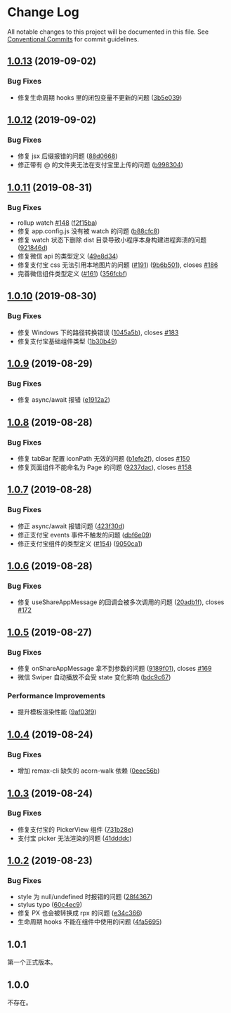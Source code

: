 # Change Log

All notable changes to this project will be documented in this file.
See [Conventional Commits](https://conventionalcommits.org) for commit guidelines.

## [1.0.13](https://github.com/remaxjs/remax/compare/v1.0.12...v1.0.13) (2019-09-02)

### Bug Fixes

- 修复生命周期 hooks 里的闭包变量不更新的问题 ([3b5e039](https://github.com/remaxjs/remax/commit/3b5e039))

## [1.0.12](https://github.com/remaxjs/remax/compare/v1.0.11...v1.0.12) (2019-09-02)

### Bug Fixes

- 修复 jsx 后缀报错的问题 ([88d0668](https://github.com/remaxjs/remax/commit/88d0668))
- 修正带有 @ 的文件夹无法在支付宝里上传的问题 ([b998304](https://github.com/remaxjs/remax/commit/b998304))

## [1.0.11](https://github.com/remaxjs/remax/compare/v1.0.10...v1.0.11) (2019-08-31)

### Bug Fixes

- rollup watch [#148](https://github.com/remaxjs/remax/issues/148) ([f2f15ba](https://github.com/remaxjs/remax/commit/f2f15ba))
- 修复 app.config.js 没有被 watch 的问题 ([b88cfc8](https://github.com/remaxjs/remax/commit/b88cfc8))
- 修复 watch 状态下删除 dist 目录导致小程序本身构建进程奔溃的问题 ([921846d](https://github.com/remaxjs/remax/commit/921846d))
- 修复微信 api 的类型定义 ([49e8d34](https://github.com/remaxjs/remax/commit/49e8d34))
- 修复支付宝 css 无法引用本地图片的问题 ([#191](https://github.com/remaxjs/remax/issues/191)) ([9b6b501](https://github.com/remaxjs/remax/commit/9b6b501)), closes [#186](https://github.com/remaxjs/remax/issues/186)
- 完善微信组件类型定义 ([#161](https://github.com/remaxjs/remax/issues/161)) ([356fcbf](https://github.com/remaxjs/remax/commit/356fcbf))

## [1.0.10](https://github.com/remaxjs/remax/compare/v1.0.9...v1.0.10) (2019-08-30)

### Bug Fixes

- 修复 Windows 下的路径转换错误 ([1045a5b](https://github.com/remaxjs/remax/commit/1045a5b)), closes [#183](https://github.com/remaxjs/remax/issues/183)
- 修复支付宝基础组件类型 ([1b30b49](https://github.com/remaxjs/remax/commit/1b30b49))

## [1.0.9](https://github.com/remaxjs/remax/compare/v1.0.8...v1.0.9) (2019-08-29)

### Bug Fixes

- 修复 async/await 报错 ([e1912a2](https://github.com/remaxjs/remax/commit/e1912a2))

## [1.0.8](https://github.com/remaxjs/remax/compare/v1.0.7...v1.0.8) (2019-08-28)

### Bug Fixes

- 修复 tabBar 配置 iconPath 无效的问题 ([b1efe2f](https://github.com/remaxjs/remax/commit/b1efe2f)), closes [#150](https://github.com/remaxjs/remax/issues/150)
- 修复页面组件不能命名为 Page 的问题 ([9237dac](https://github.com/remaxjs/remax/commit/9237dac)), closes [#158](https://github.com/remaxjs/remax/issues/158)

## [1.0.7](https://github.com/remaxjs/remax/compare/v1.0.6...v1.0.7) (2019-08-28)

### Bug Fixes

- 修正 async/await 报错问题 ([423f30d](https://github.com/remaxjs/remax/commit/423f30d))
- 修正支付宝 events 事件不触发的问题 ([dbf6e09](https://github.com/remaxjs/remax/commit/dbf6e09))
- 修正支付宝组件的类型定义 ([#154](https://github.com/remaxjs/remax/issues/154)) ([9050ca1](https://github.com/remaxjs/remax/commit/9050ca1))

## [1.0.6](https://github.com/remaxjs/remax/compare/v1.0.5...v1.0.6) (2019-08-28)

### Bug Fixes

- 修复 useShareAppMessage 的回调会被多次调用的问题 ([20adb1f](https://github.com/remaxjs/remax/commit/20adb1f)), closes [#172](https://github.com/remaxjs/remax/issues/172)

## [1.0.5](https://github.com/remaxjs/remax/compare/v1.0.4...v1.0.5) (2019-08-27)

### Bug Fixes

- 修复 onShareAppMessage 拿不到参数的问题 ([9189f01](https://github.com/remaxjs/remax/commit/9189f01)), closes [#169](https://github.com/remaxjs/remax/issues/169)
- 微信 Swiper 自动播放不会受 state 变化影响 ([bdc9c67](https://github.com/remaxjs/remax/commit/bdc9c67))

### Performance Improvements

- 提升模板渲染性能 ([9af03f9](https://github.com/remaxjs/remax/commit/9af03f9))

## [1.0.4](https://github.com/remaxjs/remax/compare/v1.0.3...v1.0.4) (2019-08-24)

### Bug Fixes

- 增加 remax-cli 缺失的 acorn-walk 依赖 ([0eec56b](https://github.com/remaxjs/remax/commit/0eec56b))

## [1.0.3](https://github.com/remaxjs/remax/compare/v1.0.2...v1.0.3) (2019-08-24)

### Bug Fixes

- 修复支付宝的 PickerView 组件 ([731b28e](https://github.com/remaxjs/remax/commit/731b28e))
- 支付宝 picker 无法渲染的问题 ([41ddddc](https://github.com/remaxjs/remax/commit/41ddddc))

## [1.0.2](https://github.com/remaxjs/remax/compare/v1.0.1...v1.0.2) (2019-08-23)

### Bug Fixes

- style 为 null/undefined 时报错的问题 ([28f4367](https://github.com/remaxjs/remax/commit/28f4367))
- stylus typo ([60c4ec9](https://github.com/remaxjs/remax/commit/60c4ec9))
- 修复 PX 也会被转换成 rpx 的问题 ([e34c366](https://github.com/remaxjs/remax/commit/e34c366))
- 生命周期 hooks 不能在组件中使用的问题 ([4fa5695](https://github.com/remaxjs/remax/commit/4fa5695))

## 1.0.1

第一个正式版本。

## 1.0.0

不存在。
